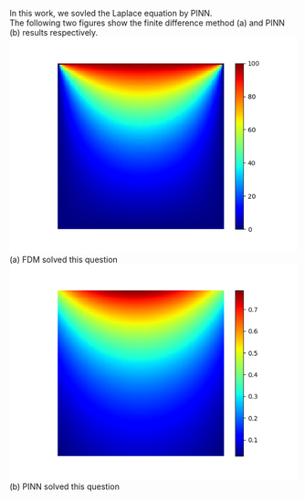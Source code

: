 In this work, we sovled the Laplace equation by PINN.  
The following two figures show the finite difference method (a) and PINN (b) results respectively.
![Image text](https://github.com/ZDauK/PINN-for-2D-Laplace-equation/blob/PINN_main/Numerical_simulation.png)  
(a) FDM solved this question
![Image text](https://github.com/ZDauK/PINN-for-2D-Laplace-equation/blob/PINN_main/PINN_for_Lap_5000.png)  
(b) PINN solved this question

